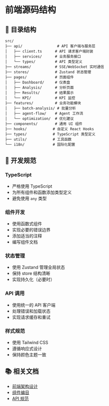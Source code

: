 # 前端源码结构

## 📁 目录结构

```
src/
├── api/                # API 客户端与服务层
│   ├── client.ts      # API 请求客户端封装
│   ├── services/      # 业务服务接口
│   └── types/         # API 类型定义
├── streams/           # SSE/WebSocket 实时通信
├── stores/            # Zustand 状态管理
├── pages/             # 页面组件
│   ├── Dashboard/     # 仪表盘
│   ├── Analysis/      # 分析页面
│   ├── Results/       # 结果展示
│   └── KPI/           # KPI 监控
├── features/          # 业务功能模块
│   ├── batch-analysis/ # 批量分析
│   ├── agent-flow/    # Agent 工作流
│   └── optimization/  # 优化建议
├── components/        # 通用 UI 组件
├── hooks/            # 自定义 React Hooks
├── types/            # TypeScript 类型定义
├── utils/            # 工具函数
└── i18n/             # 国际化配置
```

## 🔧 开发规范

### TypeScript

- 严格使用 TypeScript
- 为所有组件和函数添加类型定义
- 避免使用 `any` 类型

### 组件开发

- 使用函数式组件
- 实现必要的错误边界
- 添加适当的注释
- 编写组件文档

### 状态管理

- 使用 Zustand 管理全局状态
- 保持 store 结构清晰
- 实现持久化（必要时）

### API 调用

- 使用统一的 API 客户端
- 处理错误和加载状态
- 实现请求缓存和重试

### 样式规范

- 使用 Tailwind CSS
- 遵循响应式设计
- 保持颜色主题一致

## 📚 相关文档

- [前端架构设计](../../docs/architecture/frontend-architecture.md)
- [组件编目](../../docs/architecture/frontend-catalog.yml)
- [API 规范](../../docs/api/api-specification.md)
